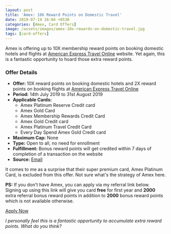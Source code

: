 ```yaml
---
layout: post
title: 'Amex: 10X Reward Points on Domestic Travel'
date: 2019-07-19 16:04 +0530
categories: [Amex, Card Offers]
image: /assets/images/amex-10x-rewards-on-domestic-travel.jpg
tags: [card-offers]
---
```


Amex is offering up to 10X membership reward points on booking domestic hotels and flights at [American Express Travel Online](https://www.amexindiatravel.com/) website. Yet again, this is a fantastic opportunity to hoard those extra reward points.

### Offer Details

- **Offer:** 10X reward points on booking domestic hotels and 2X reward points on booking flights at [American Express Travel Online](https://www.amexindiatravel.com/)
- **Period:** 14th July 2019 to 31st August 2019
- **Applicable Cards:**
  - Amex Platinum Reserve Credit card
  - Amex Gold Card
  - Amex Membership Rewards Credit Card
  - Amex Gold Credit card
  - Amex Platinum Travel Credit Card
  - Every Day Spend Amex Gold Credit card
- **Maximum Cap:** None
- **Type:** Open to all, no need for enrollment
- **Fulfillment:** Bonus reward points will get credited within 7 days of completion of a transaction on the website
- **Source:** [Email](https://ebm.email.americanexpress.com/c/tag/hBdMrTwAQB6DpB9zBq-NwLcPh$L/doc.html)

It comes to me as a surprise that their super premium card, Amex Platinum Card, is excluded from this offer. Not sure what's the strategy of Amex here.

**PS:** If you don't have Amex, you can apply via my referral link below. Signing up using this link will give you card **free** for first year and **2000** extra referral bonus reward points in addition to **2000** bonus reward points which is not available otherwise.

<a href="http://amex.in/refer/pranap9yzB?CPID=999999544" target="_blank" class="btn btn-lg btn-danger btn-block post-element mt-2"><i class="fas fa-pen"></i> Apply Now</a>

_I personally feel this is a fantastic opportunity to accumulate extra reward points. What do you think?_
